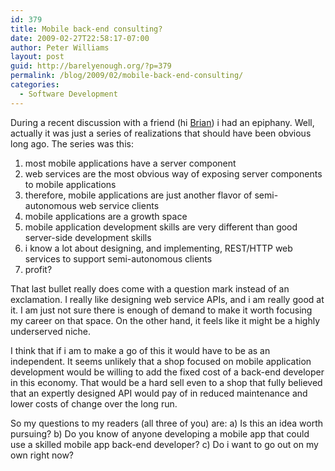 ```yaml
---
id: 379
title: Mobile back-end consulting?
date: 2009-02-27T22:58:17-07:00
author: Peter Williams
layout: post
guid: http://barelyenough.org/?p=379
permalink: /blog/2009/02/mobile-back-end-consulting/
categories:
  - Software Development
---
```

During a recent discussion with a friend (hi [Brian](http://twitter.com/djbriane)) i had an epiphany. Well, actually it was just a series of realizations that should have been obvious long ago. The series was this:

  1. most mobile applications have a server component
  2. web services are the most obvious way of exposing server components to mobile applications
  3. therefore, mobile applications are just another flavor of semi-autonomous web service clients
  4. mobile applications are a growth space
  5. mobile application development skills are very different than good server-side development skills
  6. i know a lot about designing, and implementing, REST/HTTP web services to support semi-autonomous clients
  7. profit?

That last bullet really does come with a question mark instead of an exclamation. I really like designing web service APIs, and i am really good at it. I am just not sure there is enough of demand to make it worth focusing my career on that space. On the other hand, it feels like it might be a highly underserved niche.

I think that if i am to make a go of this it would have to be as an independent. It seems unlikely that a shop focused on mobile application development would be willing to add the fixed cost of a back-end developer in this economy. That would be a hard sell even to a shop that fully believed that an expertly designed API would pay of in reduced maintenance and lower costs of change over the long run.

So my questions to my readers (all three of you) are: a) Is this an idea worth pursuing? b) Do you know of anyone developing a mobile app that could use a skilled mobile app back-end developer? c) Do i want to go out on my own right now?